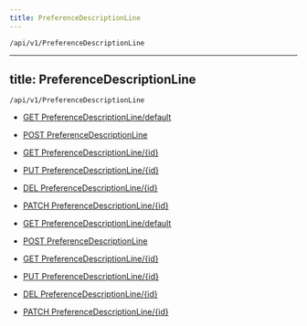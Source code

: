 ```yaml
---
title: PreferenceDescriptionLine
---
```


```http
/api/v1/PreferenceDescriptionLine
```

---
title: PreferenceDescriptionLine
---

```http
/api/v1/PreferenceDescriptionLine
```




* [GET PreferenceDescriptionLine/default](v1PreferenceDescriptionLine_DefaultPreferenceDescriptionLine.md)

* [POST PreferenceDescriptionLine](v1PreferenceDescriptionLine_PostPreferenceDescriptionLine.md)

* [GET PreferenceDescriptionLine/{id}](v1PreferenceDescriptionLine_GetPreferenceDescriptionLine.md)

* [PUT PreferenceDescriptionLine/{id}](v1PreferenceDescriptionLine_PutPreferenceDescriptionLine.md)

* [DEL PreferenceDescriptionLine/{id}](v1PreferenceDescriptionLine_DeletePreferenceDescriptionLine.md)

* [PATCH PreferenceDescriptionLine/{id}](v1PreferenceDescriptionLine_PatchPreferenceDescriptionLine.md)


* [GET PreferenceDescriptionLine/default](v1PreferenceDescriptionLine_DefaultPreferenceDescriptionLine.md)

* [POST PreferenceDescriptionLine](v1PreferenceDescriptionLine_PostPreferenceDescriptionLine.md)

* [GET PreferenceDescriptionLine/{id}](v1PreferenceDescriptionLine_GetPreferenceDescriptionLine.md)

* [PUT PreferenceDescriptionLine/{id}](v1PreferenceDescriptionLine_PutPreferenceDescriptionLine.md)

* [DEL PreferenceDescriptionLine/{id}](v1PreferenceDescriptionLine_DeletePreferenceDescriptionLine.md)

* [PATCH PreferenceDescriptionLine/{id}](v1PreferenceDescriptionLine_PatchPreferenceDescriptionLine.md)